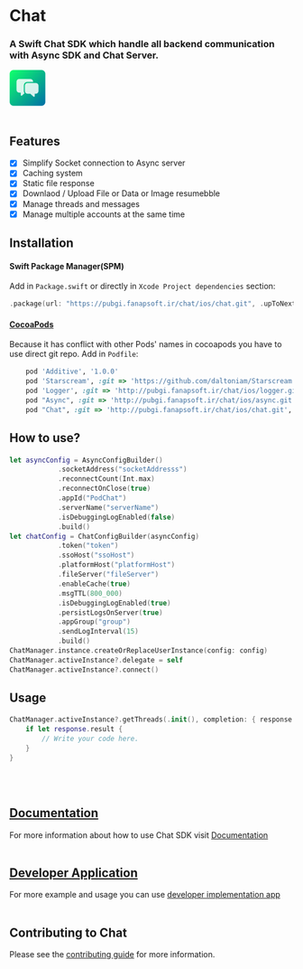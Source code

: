 # Chat
### A Swift Chat SDK which handle all backend communication with Async SDK and Chat Server. 
<img src="https://github.com/hamed8080/chat/raw/main/images/icon.png"  width="64" height="64">
<br />
<br />

## Features

- [x] Simplify Socket connection to Async server
- [x] Caching system
- [x] Static file response
- [x] Downlaod / Upload File or Data or Image resumebble
- [x] Manage threads and messages
- [x] Manage multiple accounts at the same time

## Installation

#### Swift Package Manager(SPM) 

Add in `Package.swift` or directly in `Xcode Project dependencies` section:

```swift
.package(url: "https://pubgi.fanapsoft.ir/chat/ios/chat.git", .upToNextMinor(from: "1.3.0")),
```

#### [CocoaPods](https://cocoapods.org) 
Because it has conflict with other Pods' names in cocoapods you have to use direct git repo.
Add in `Podfile`:

```ruby
    pod 'Additive', '1.0.0'
    pod 'Starscream', :git => 'https://github.com/daltoniam/Starscream.git', :tag => '3.0.5'
    pod 'Logger', :git => 'http://pubgi.fanapsoft.ir/chat/ios/logger.git', :tag => '1.0.1'
    pod "Async", :git => 'http://pubgi.fanapsoft.ir/chat/ios/async.git', :tag => '1.3.0'
    pod "Chat", :git => 'http://pubgi.fanapsoft.ir/chat/ios/chat.git', :tag => '1.3.0'
```

## How to use? 

```swift
let asyncConfig = AsyncConfigBuilder()
            .socketAddress("socketAddresss")
            .reconnectCount(Int.max)
            .reconnectOnClose(true)
            .appId("PodChat")
            .serverName("serverName")
            .isDebuggingLogEnabled(false)
            .build()
let chatConfig = ChatConfigBuilder(asyncConfig)
            .token("token")
            .ssoHost("ssoHost")
            .platformHost("platformHost")
            .fileServer("fileServer")
            .enableCache(true)
            .msgTTL(800_000)
            .isDebuggingLogEnabled(true)
            .persistLogsOnServer(true)
            .appGroup("group")
            .sendLogInterval(15)
            .build()
ChatManager.instance.createOrReplaceUserInstance(config: config)
ChatManager.activeInstance?.delegate = self
ChatManager.activeInstance?.connect()
```

## Usage 
```swift
ChatManager.activeInstance?.getThreads(.init(), completion: { response in
    if let response.result {
        // Write your code here.
    }
}
```
<br/>
<br/>

## [Documentation](https://hamed8080.gitlab.io/chat/documentation/Chat/)
For more information about how to use Chat SDK visit [Documentation](https://hamed8080.gitlab.io/Chat/documentation/chat/) 
<br/>
<br/>

## [Developer Application](https://github.com/hamed8080/ChatApplication) 
For more example and usage you can use [developer implementation app](https://pubgi.fanapsoft.ir/chat/ios/chatapplication)
<br/>
<br/>

## Contributing to Chat
Please see the [contributing guide](/CONTRIBUTING.md) for more information.

<!-- Copyright (c) 2021-2022 Apple Inc and the Swift Project authors. All Rights Reserved. -->
